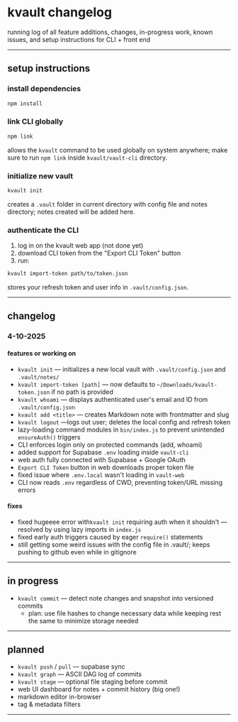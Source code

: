 # kvault changelog

running log of all feature additions, changes, in-progress work, known issues, and setup instructions for CLI + front end

---

## setup instructions

### install dependencies
```bash
npm install
```

### link CLI globally
```bash
npm link
```
allows the `kvault` command to be used globally on system anywhere; make sure to run `npm link` inside `kvault/vault-cli` directory.

### initialize new vault
```bash
kvault init
```
creates a `.vault` folder in current directory with config file and notes directory; notes created will be added here.

### authenticate the CLI
1. log in on the kvault web app (not done yet)
2. download CLI token from the "Export CLI Token" button
3. run:
```bash
kvault import-token path/to/token.json
```
stores your refresh token and user info in `.vault/config.json`.

---

## changelog

### 4-10-2025

#### features or working on
- `kvault init` — initializes a new local vault with `.vault/config.json` and `.vault/notes/`
- `kvault import-token [path]` — now defaults to `~/Downloads/kvault-token.json` if no path is provided
- `kvault whoami` — displays authenticated user's email and ID from `.vault/config.json`
- `kvault add <title>` — creates Markdown note with frontmatter and slug
- `kvault logout` —logs out user; deletes the local config and refresh token
- lazy-loading command modules in `bin/index.js` to prevent unintended `ensureAuth()` triggers
- CLI enforces login only on protected commands (add, whoami)
- added support for Supabase `.env` loading inside `vault-cli`
- web auth fully connected with Supabase + Google OAuth
- `Export CLI Token` button in web downloads proper token file
- fixed issue where `.env.local` wasn't loading in `vault-web`
- CLI now reads `.env` regardless of CWD, preventing token/URL missing errors

#### fixes

- fixed hugeeee error with`kvault init` requiring auth when it shouldn't — resolved by using lazy imports in `index.js`
- fixed early auth triggers caused by eager `require()` statements
- still getting some weird issues with the config file in .vault/; keeps pushing to github even while in gitignore

---

## in progress

- `kvault commit` — detect note changes and snapshot into versioned commits
  - plan: use file hashes to change necessary data while keeping rest the same to minimize storage needed

---

## planned

- `kvault push` / `pull` — supabase sync
- `kvault graph` — ASCII DAG log of commits
- `kvault stage` — optional file staging before commit
- web UI dashboard for notes + commit history (big one!)
- markdown editor in-browser
- tag & metadata filters

---

